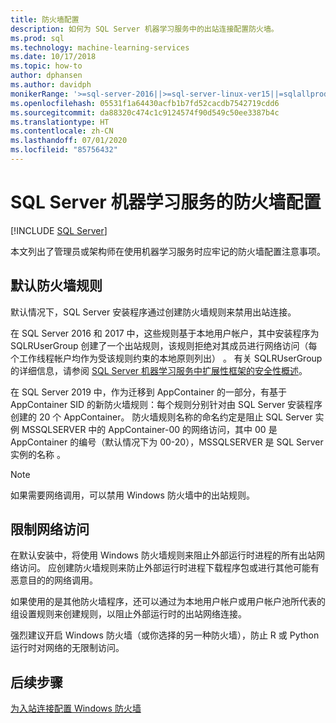 ```yaml
---
title: 防火墙配置
description: 如何为 SQL Server 机器学习服务中的出站连接配置防火墙。
ms.prod: sql
ms.technology: machine-learning-services
ms.date: 10/17/2018
ms.topic: how-to
author: dphansen
ms.author: davidph
monikerRange: '>=sql-server-2016||>=sql-server-linux-ver15||=sqlallproducts-allversions'
ms.openlocfilehash: 05531f1a64430acfb1b7fd52cacdb7542719cdd6
ms.sourcegitcommit: da88320c474c1c9124574f90d549c50ee3387b4c
ms.translationtype: HT
ms.contentlocale: zh-CN
ms.lasthandoff: 07/01/2020
ms.locfileid: "85756432"
---
```

# <a name="firewall-configuration-for-sql-server-machine-learning-services"></a>SQL Server 机器学习服务的防火墙配置
 [!INCLUDE [SQL Server](../../includes/applies-to-version/sqlserver.md)]

本文列出了管理员或架构师在使用机器学习服务时应牢记的防火墙配置注意事项。

## <a name="default-firewall-rules"></a>默认防火墙规则

默认情况下，SQL Server 安装程序通过创建防火墙规则来禁用出站连接。

在 SQL Server 2016 和 2017 中，这些规则基于本地用户帐户，其中安装程序为 SQLRUserGroup 创建了一个出站规则，该规则拒绝对其成员进行网络访问（每个工作线程帐户均作为受该规则约束的本地原则列出）  。 有关 SQLRUserGroup 的详细信息，请参阅 [SQL Server 机器学习服务中扩展性框架的安全性概述](../../machine-learning/concepts/security.md#sqlrusergroup)。

在 SQL Server 2019 中，作为迁移到 AppContainer 的一部分，有基于 AppContainer SID 的新防火墙规则：每个规则分别针对由 SQL Server 安装程序创建的 20 个 AppContainer。 防火墙规则名称的命名约定是阻止 SQL Server 实例 MSSQLSERVER 中的 AppContainer-00 的网络访问，其中 00 是 AppContainer 的编号（默认情况下为 00-20），MSSQLSERVER 是 SQL Server 实例的名称  。

> [!Note]
> 如果需要网络调用，可以禁用 Windows 防火墙中的出站规则。

## <a name="restrict-network-access"></a>限制网络访问

在默认安装中，将使用 Windows 防火墙规则来阻止外部运行时进程的所有出站网络访问。 应创建防火墙规则来防止外部运行时进程下载程序包或进行其他可能有恶意目的的网络调用。

如果使用的是其他防火墙程序，还可以通过为本地用户帐户或用户帐户池所代表的组设置规则来创建规则，以阻止外部运行时的出站网络连接。

强烈建议开启 Windows 防火墙（或你选择的另一种防火墙），防止 R 或 Python 运行时对网络的无限制访问。

## <a name="next-steps"></a>后续步骤

[为入站连接配置 Windows 防火墙](../../database-engine/configure-windows/configure-a-windows-firewall-for-database-engine-access.md)